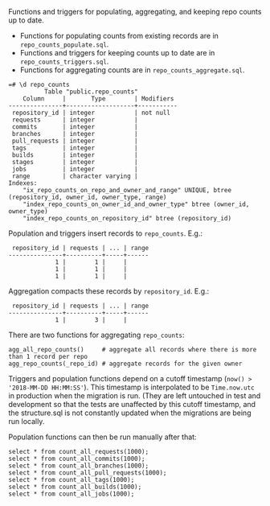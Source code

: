 Functions and triggers for populating, aggregating, and keeping repo counts up to date.

* Functions for populating counts from existing records are in `repo_counts_populate.sql`.
* Functions and triggers for keeping counts up to date are in `repo_counts_triggers.sql`.
* Functions for aggregating counts are in `repo_counts_aggregate.sql`.

```
=# \d repo_counts
          Table "public.repo_counts"
    Column     |       Type        | Modifiers
---------------+-------------------+-----------
 repository_id | integer           | not null
 requests      | integer           |
 commits       | integer           |
 branches      | integer           |
 pull_requests | integer           |
 tags          | integer           |
 builds        | integer           |
 stages        | integer           |
 jobs          | integer           |
 range         | character varying |
Indexes:
    "ix_repo_counts_on_repo_and_owner_and_range" UNIQUE, btree (repository_id, owner_id, owner_type, range)
    "index_repo_counts_on_owner_id_and_owner_type" btree (owner_id, owner_type)
    "index_repo_counts_on_repository_id" btree (repository_id)
```

Population and triggers insert records to `repo_counts`. E.g.:

```
 repository_id | requests | ... | range
---------------+----------+-----+------
             1 |        1 |     |
             1 |        1 |     |
             1 |        1 |     |
```

Aggregation compacts these records by `repository_id`. E.g.:

```
 repository_id | requests | ... | range
---------------+----------+-----+------
             1 |        3 |     |
```

There are two functions for aggregating `repo_counts`:

```
agg_all_repo_counts()     # aggregate all records where there is more than 1 record per repo
agg_repo_counts(_repo_id) # aggregate records for the given owner
```

Triggers and population functions depend on a cutoff timestamp (`now() >
'2018-MM-DD HH:MM:SS'`).  This timestamp is interpolated to be `Time.now.utc`
in production when the migration is run. (They are left untouched in test and
development so that the tests are unaffected by this cutoff timestamp, and the
structure.sql is not constantly updated when the migrations are being run
locally.

Population functions can then be run manually after that:

```
select * from count_all_requests(1000);
select * from count_all_commits(1000);
select * from count_all_branches(1000);
select * from count_all_pull_requests(1000);
select * from count_all_tags(1000);
select * from count_all_builds(1000);
select * from count_all_jobs(1000);
```
